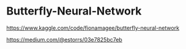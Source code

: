 # Butterfly-Neural-Network
https://www.kaggle.com/code/fionamagee/butterfly-neural-network


https://medium.com/@estorrs/03e7825bc7eb
